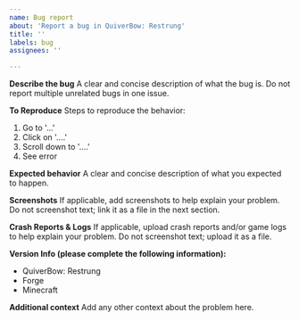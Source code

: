 ```yaml
---
name: Bug report
about: 'Report a bug in QuiverBow: Restrung'
title: ''
labels: bug
assignees: ''

---
```


**Describe the bug**
A clear and concise description of what the bug is. Do not report multiple unrelated bugs in one issue.

**To Reproduce**
Steps to reproduce the behavior:
1. Go to '...'
2. Click on '....'
3. Scroll down to '....'
4. See error

**Expected behavior**
A clear and concise description of what you expected to happen.

**Screenshots**
If applicable, add screenshots to help explain your problem. Do not screenshot text; link it as a file in the next section.

**Crash Reports & Logs**
If applicable, upload crash reports and/or game logs to help explain your problem. Do not screenshot text; upload it as a file.

**Version Info (please complete the following information):**
 - QuiverBow: Restrung
 - Forge
 - Minecraft

**Additional context**
Add any other context about the problem here.
